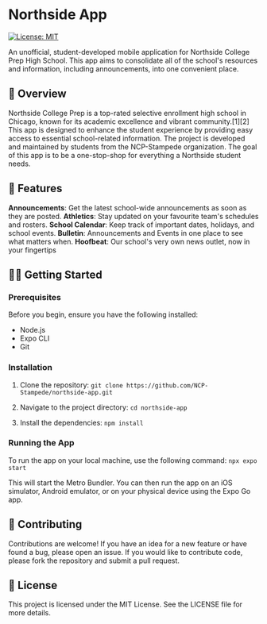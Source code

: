 # Northside App

[![License: MIT](https://img.shields.io/badge/License-MIT-yellow.svg)](https://opensource.org/licenses/MIT)

An unofficial, student-developed mobile application for Northside College Prep High School. This app aims to consolidate all of the school's resources and information, including announcements, into one convenient place.

## 🌟 Overview
Northside College Prep is a top-rated selective enrollment high school in Chicago, known for its academic excellence and vibrant community.[1][2] This app is designed to enhance the student experience by providing easy access to essential school-related information. The project is developed and maintained by students from the NCP-Stampede organization.
The goal of this app is to be a one-stop-shop for everything a Northside student needs.

## 🧙 Features

**Announcements**: Get the latest school-wide announcements as soon as they are posted.
**Athletics**: Stay updated on your favourite team's schedules and rosters.
**School Calendar**: Keep track of important dates, holidays, and school events.
**Bulletin**: Announcements and Events in one place to see what matters when.
**Hoofbeat**: Our school's very own news outlet, now in your fingertips

## 🧑‍💻 Getting Started

### Prerequisites
Before you begin, ensure you have the following installed:
 - Node.js
 - Expo CLI
 - Git

### Installation
1. Clone the repository: ``git clone https://github.com/NCP-Stampede/northside-app.git
``

2. Navigate to the project directory: ``cd northside-app
``

3. Install the dependencies: ``npm install
``

### Running the App
To run the app on your local machine, use the following command: ``npx expo start
``

This will start the Metro Bundler. You can then run the app on an iOS simulator, Android emulator, or on your physical device using the Expo Go app.

## 💁 Contributing
Contributions are welcome! If you have an idea for a new feature or have found a bug, please open an issue. If you would like to contribute code, please fork the repository and submit a pull request.

## 📄 License
This project is licensed under the MIT License. See the LICENSE file for more details.
